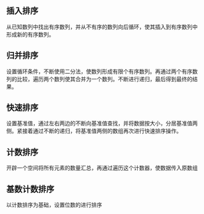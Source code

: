 ## 插入排序

从已知数列中找出有序数列，并从不有序的数列向后循环，使其插入到有序数列中形成新的有序数列。



## 归并排序

设置循环条件，不断使用二分法，使数列形成有限个有序数列。再通过两个有序数列的比较，遍历两个数列使其合并为一个数列。不断进行递归，最后得到最终的结果。



## 快速排序

设置基准值，通过左右两边的不断向基准值查找，并将数据按大小，分居基准值两侧。紧接着通过不断的递归，将基准值两侧的数组再次进行快速排序操作。



## 计数排序

开辟一个空间将所有元素的数量汇总，再通过遍历这个计数器，使数据传入原数组



## 基数计数排序

以计数排序为基础，设置位数的进行排序